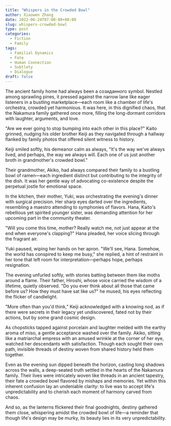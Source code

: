 ```yaml
---
title: "Whispers in the Crowded Bowl"
author: Xiaowen Zhang
date: 2022-06-24T07:00:00+08:00
slug: whispers-crowded-bowl
type: post
categories:
  - Fiction
  - Family
tags:
  - Familial Dynamics
  - Fate
  - Human Connection
  - Subtlety
  - Dialogue
draft: false
---
```


The ancient family home had always been a созиданного symbol. Nestled among sprawling pines, it pressed against the narrow lane like eager listeners in a bustling marketplace—each room like a chamber of life's orchestra, crowded yet harmonious. It was here, in this dignified chaos, that the Nakamura family gathered once more, filling the long-dormant corridors with laughter, arguments, and love.

"Are we ever going to stop bumping into each other in this place?" Kaito grinned, nudging his older brother Keiji as they navigated through a hallway flanked by family photos that offered silent witness to history.

Keiji smiled softly, his demeanor calm as always, "It's the way we've always lived, and perhaps, the way we always will. Each one of us just another broth in grandmother's crowded bowl."

Their grandmother, Akiko, had always compared their family to a bustling bowl of ramen—each ingredient distinct but contributing to the integrity of the dish. It was her gentle way of advocating co-existence despite the perpetual jostle for emotional space.

In the kitchen, their mother, Yuki, was orchestrating the evening's dinner with surgical precision. Her sharp eyes darted over the ingredients, resembling a maestro attending to symphonies of flavors. Hana, Kaito's rebellious yet spirited younger sister, was demanding attention for her upcoming part in the community theater.

"Will you come this time, mother? Really watch me, not just appear at the end when everyone's clapping?" Hana pleaded, her voice slicing through the fragrant air. 

Yuki paused, wiping her hands on her apron. "We'll see, Hana. Somehow, the world has conspired to keep me busy," she replied, a hint of restraint in her tone that left room for interpretation—perhaps hope, perhaps resignation.

The evening unfurled softly, with stories batting between them like moths around a flame. Their father, Hiroshi, whose voice carried the wisdom of a lifetime, quietly observed. "Do you ever think about all those that came before us? How they must have sat like us?" he mused, his eyes reflecting the flicker of candlelight.

"More often than you'd think," Keiji acknowledged with a knowing nod, as if there were secrets in their legacy yet undiscovered, fated not by their actions, but by some grand cosmic design.

As chopsticks tapped against porcelain and laughter melded with the earthy aroma of miso, a gentle acceptance washed over the family. Akiko, sitting like a matriarchal empress with an amused wrinkle at the corner of her eye, watched her descendants with satisfaction. Though each sought their own path, invisible threads of destiny woven from shared history held them together.

Even as the evening sun dipped beneath the horizon, casting long shadows across the walls, a deep-seated truth settled in the hearts of the Nakamura family. Their lives were intricately woven like threads in an ancient tapestry, their fate a crowded bowl flavored by mishaps and memories. Yet within this inherent confusion lay an undeniable clarity: to live was to accept life's unpredictability and to cherish each moment of harmony carved from chaos.

And so, as the lanterns flickered their final goodnights, destiny gathered them close, whispering amidst the crowded bowl of life—a reminder that though life's design may be murky, its beauty lies in its very unpredictability.